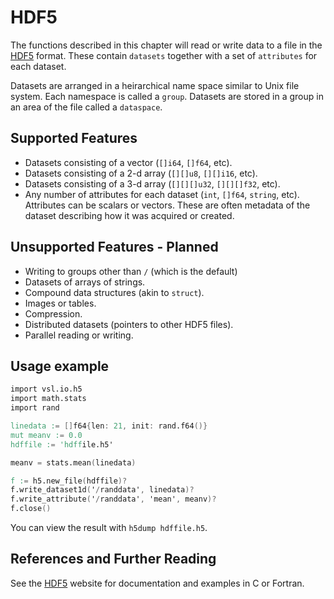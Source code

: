 # HDF5

The functions described in this chapter will read or write data to
a file in the [HDF5](https://hdfgroup.org) format. These contain
`datasets` together with a set of `attributes` for each dataset.

Datasets are arranged in a heirarchical name space similar to Unix
file system. Each namespace is called a `group`. Datasets are
stored in a group in an area of the file called a `dataspace`.

## Supported Features

- Datasets consisting of a vector (`[]i64`, `[]f64`, etc).
- Datasets consisting of a 2-d array (`[][]u8`, `[][]i16`, etc).
- Datasets consisting of a 3-d array (`[][][]u32`, `[][][]f32`, etc).
- Any number of attributes for each dataset (`int`, `[]f64`, `string`, etc).
  Attributes can be scalars or vectors. These are often metadata
  of the dataset describing how it was acquired or created.

## Unsupported Features - Planned

- Writing to groups other than `/` (which is the default)
- Datasets of arrays of strings.
- Compound data structures (akin to `struct`).
- Images or tables.
- Compression.
- Distributed datasets (pointers to other HDF5 files).
- Parallel reading or writing.

## Usage example

```v ignore
import vsl.io.h5
import math.stats
import rand

linedata := []f64{len: 21, init: rand.f64()}
mut meanv := 0.0
hdffile := 'hdffile.h5'

meanv = stats.mean(linedata)

f := h5.new_file(hdffile)?
f.write_dataset1d('/randdata', linedata)?
f.write_attribute('/randdata', 'mean', meanv)?
f.close()
```

You can view the result with `h5dump hdffile.h5`.

## References and Further Reading

See the [HDF5](https://hdfgroup.org) website for documentation and examples
in C or Fortran.
